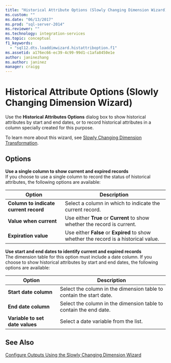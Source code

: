 ```yaml
---
title: "Historical Attribute Options (Slowly Changing Dimension Wizard) | Microsoft Docs"
ms.custom: ""
ms.date: "06/13/2017"
ms.prod: "sql-server-2014"
ms.reviewer: ""
ms.technology: integration-services
ms.topic: conceptual
f1_keywords: 
  - "sql12.dts.loaddimwizard.histattriboption.f1"
ms.assetid: a176ec66-ec39-4c99-99d1-c1afa8450e1e
author: janinezhang
ms.author: janinez
manager: craigg
---
```

# Historical Attribute Options (Slowly Changing Dimension Wizard)
  Use the **Historical Attributes Options** dialog box to show historical attributes by start and end dates, or to record historical attributes in a column specially created for this purpose.  
  
 To learn more about this wizard, see [Slowly Changing Dimension Transformation](slowly-changing-dimension-transformation.md).  
  
## Options  
 **Use a single column to show current and expired records**  
 If you choose to use a single column to record the status of historical attributes, the following options are available:  
  
|Option|Description|  
|------------|-----------------|  
|**Column to indicate current record**|Select a column in which to indicate the current record.|  
|**Value when current**|Use either **True** or **Current** to show whether the record is current.|  
|**Expiration value**|Use either **False** or **Expired** to show whether the record is a historical value.|  
  
 **Use start and end dates to identify current and expired records**  
 The dimension table for this option must include a date column. If you choose to show historical attributes by start and end dates, the following options are available:  
  
|Option|Description|  
|------------|-----------------|  
|**Start date column**|Select the column in the dimension table to contain the start date.|  
|**End date column**|Select the column in the dimension table to contain the end date.|  
|**Variable to set date values**|Select a date variable from the list.|  
  
## See Also  
 [Configure Outputs Using the Slowly Changing Dimension Wizard](configure-outputs-using-the-slowly-changing-dimension-wizard.md)  
  
  

